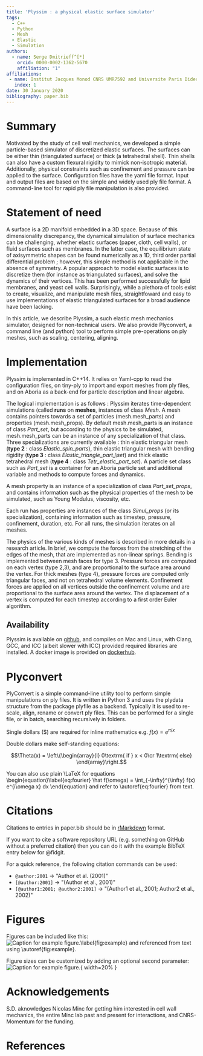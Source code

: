 ```yaml
---
title: 'Plyssim : a physical elastic surface simulator'
tags:
  - C++
  - Python
  - Mesh
  - Elastic
  - Simulation
authors:
  - name: Serge Dmitrieff^[*]
    orcid: 0000-0002-1362-5670
    affiliation: "1"
affiliations:
 - name: Institut Jacques Monod CNRS UMR7592 and Universite Paris Diderot, 75205 Paris Cedex 13 France
   index: 1
date: 30 January 2020
bibliography: paper.bib
---
```


# Summary

Motivated by the study of cell wall mechanics, we developed a simple particle-based simulator of discretized elastic surfaces. The surfaces can be either thin (triangulated surface) or thick (a tetrahedral shell). Thin shells can also have a custom flexural rigidity to mimick non-isotropic material.  Additionally, physical constraints such as confinement and pressure can be applied to the surface.  Configuration files have the yaml file format.  Input and output files are based on the simple and widely used ply file format. A command-line tool for rapid ply file manipulation is also provided.

# Statement of need


A surface is a 2D manifold embedded in a 3D space. Because of this dimensionality discrepancy,  the dynamical simulation of surface mechanics can be challenging, whether elastic surfaces (paper, cloth, cell walls), or fluid surfaces such as membranes. In the latter case, the equilibrium state of axisymmetric shapes can be found numerically as a 1D, third order partial differential problem ; however, this simple method is not applicable in the absence of symmetry. A popular approach to model elastic surfaces is to discretize them (for instance as triangulated surfaces), and solve the dynamics of their vertices. This has been performed successfully for lipid membranes, and yeast cell walls. Surprisingly,  while a plethora of tools exist to create, visualize, and manipulate mesh files, straightfoward and easy to use implementations of elastic triangulated surfaces for a broad audience have been lacking.

In this article, we describe Plyssim, a such elastic mesh mechanics simulator, designed for non-technical users. We also provide Plyconvert, a command line (and python) tool to perform simple pre-operations on ply meshes, such as scaling, centering, aligning.

# Implementation

Plyssim is implemented in C++14. It relies on Yaml-cpp to read the configuration files, on tiny-ply to import and export meshes from ply files, and on Aboria as a back-end for particle description and linear algebra.

The logical implementation is as follows : Plyssim  iterates time-dependent simulations (called **runs** on **meshes**, instances of class *Mesh*. A mesh contains pointers towards a set of particles (mesh.mesh\_parts) and properties (mesh.mesh\_props). By default mesh.mesh\_parts is an instance of class *Part\_set*, but according to the physics to be simulated, mesh.mesh\_parts can be an instance of any specialization of that class. Three specializations are currently available : thin elastic triangular mesh (**type 2** : class *Elastic\_spin\_parts*), thin elastic triangular mesh with bending rigidity (**type 3** : class *Elastic\_triangle\_part_\set*) and thick elastic tetrahedral mesh (**type 4** : class *Tetr\_elastic\_part\_set*).   A particle set class such as *Part\_set* is a container for an Aboria particle set and additional variable and methods to compute forces and dynamics.

A mesh property is an instance of a specialization of class *Part\_set\_props*, and contains information such as the physical properties of the mesh to be simulated, such as Young Modulus, viscosity, etc.

Each run has properties are instances of the class *Simul\_props* (or its specialization), containing information such as timestep, pressure, confinement, duration, etc. For all runs, the simulation iterates on all meshes.

The physics of the various kinds of meshes is described in more details in a research article. In brief, we compute the forces from the stretching of the edges of the mesh, that are implemented as non-linear springs. Bending is implemented between mesh faces for type 3. Pressure forces are computed on each vertex (type 2,3), and are proportional to the surface area around the vertex. For thick meshes (type 4), pressure forces are computed only triangular faces, and not on tetrahedral volume elements.  Confinement forces are applied on all vertices outside the confinement volume and are proportional to the surface area around the vertex. The displacement of a vertex is computed for each timestep according to a first order Euler algorithm.

## Availability

Plyssim is available on [github](https://github.com/SergeDmi/Plyssim), and compiles on Mac and Linux, with Clang, GCC, and ICC (albeit slower with ICC) provided required libraries are installed. A docker image is provided on [dockerhub](https://hub.docker.com/r/sergedmi/plyssim).

# Plyconvert
PlyConvert is a simple command-line utility tool to perform simple manipulations on ply files. It is written in Python 3 and uses the plydata structure from the package plyfile as a backend. Typically it is used to re-scale, align, rename or convert ply files. This can be performed for a single file, or in batch, searching recursively in folders.

Single dollars ($) are required for inline mathematics e.g. $f(x) = e^{\pi/x}$

Double dollars make self-standing equations:

$$\Theta(x) = \left\{\begin{array}{l}
0\textrm{ if } x < 0\cr
1\textrm{ else}
\end{array}\right.$$

You can also use plain \LaTeX for equations
\begin{equation}\label{eq:fourier}
\hat f(\omega) = \int_{-\infty}^{\infty} f(x) e^{i\omega x} dx
\end{equation}
and refer to \autoref{eq:fourier} from text.

# Citations

Citations to entries in paper.bib should be in
[rMarkdown](http://rmarkdown.rstudio.com/authoring_bibliographies_and_citations.html)
format.

If you want to cite a software repository URL (e.g. something on GitHub without a preferred
citation) then you can do it with the example BibTeX entry below for @fidgit.

For a quick reference, the following citation commands can be used:
- `@author:2001`  ->  "Author et al. (2001)"
- `[@author:2001]` -> "(Author et al., 2001)"
- `[@author1:2001; @author2:2001]` -> "(Author1 et al., 2001; Author2 et al., 2002)"

# Figures

Figures can be included like this:
![Caption for example figure.\label{fig:example}](figure.png)
and referenced from text using \autoref{fig:example}.

Figure sizes can be customized by adding an optional second parameter:
![Caption for example figure.](figure.png){ width=20% }

# Acknowledgements

S.D. aknowledges Nicolas Minc for getting him interested in cell wall mechanics, the entire Minc lab past and present for interactions, and CNRS-Momentum for the funding.

# References
